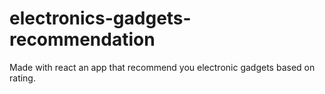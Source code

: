 # electronics-gadgets-recommendation
Made with react an app that recommend you electronic gadgets based on rating.
